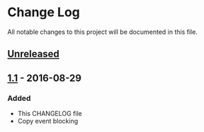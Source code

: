 # Change Log

All notable changes to this project will be documented in this file.

## [Unreleased]

## [1.1] - 2016-08-29
### Added
- This CHANGELOG file
- Copy event blocking

[Unreleased]: https://github.com/jswanner/DontFuckWithPaste/compare/v1.1...HEAD
[1.1]: https://github.com/jswanner/DontFuckWithPaste/compare/v1.0...v1.1
